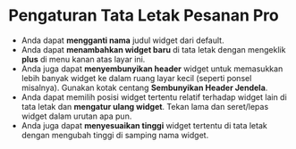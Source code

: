 # **Pengaturan Tata Letak Pesanan Pro**

- Anda dapat **mengganti nama** judul widget dari default.
- Anda dapat **menambahkan widget baru** di tata letak dengan mengeklik **plus** di menu kanan atas layar ini.
- Anda juga dapat **menyembunyikan header** widget untuk memasukkan lebih banyak widget ke dalam ruang layar kecil (seperti ponsel misalnya). Gunakan kotak centang **Sembunyikan Header Jendela**.
- Anda dapat memilih posisi widget tertentu relatif terhadap widget lain di tata letak dan **mengatur ulang widget**. Tekan lama dan seret/lepas widget dalam urutan apa pun.
- Anda juga dapat **menyesuaikan tinggi** widget tertentu di tata letak dengan mengubah tinggi di samping nama widget.

